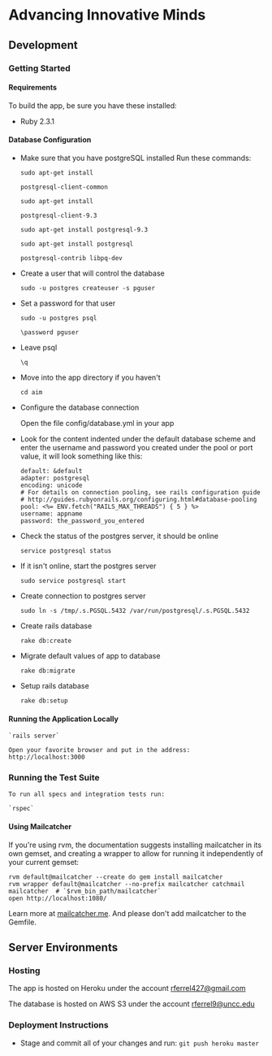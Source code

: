 # Advancing Innovative Minds

## Development

### Getting Started

#### Requirements

To build the app, be sure you have these installed:

* Ruby 2.3.1

#### Database Configuration
* Make sure that you have postgreSQL installed
  Run these commands:

    `sudo apt-get install`

    `postgresql-client-common`

    `sudo apt-get install`

    `postgresql-client-9.3`

    `sudo apt-get install postgresql-9.3`

    `sudo apt-get install postgresql`

    `postgresql-contrib libpq-dev`

* Create a user that will control the database

    `sudo -u postgres createuser -s pguser`

* Set a password for that user

    `sudo -u postgres psql`

    `\password pguser`

* Leave psql

    `\q`

* Move into the app directory if you haven't

    `cd aim`

* Configure the database connection

    Open the file config/database.yml in your app

* Look for the content indented under the default database scheme and enter the username and password you created under the pool or port value, it will look something like this:

  ```
  default: &default
  adapter: postgresql
  encoding: unicode
  # For details on connection pooling, see rails configuration guide
  # http://guides.rubyonrails.org/configuring.html#database-pooling
  pool: <%= ENV.fetch("RAILS_MAX_THREADS") { 5 } %>
  username: appname
  password: the_password_you_entered
  ```

* Check the status of the postgres server, it should be online

  	`service postgresql status`

* If it isn't online, start the postgres server

  	`sudo service postgresql start`

* Create connection to postgres server

  	`sudo ln -s /tmp/.s.PGSQL.5432 /var/run/postgresql/.s.PGSQL.5432`

* Create rails database

  	`rake db:create`

* Migrate default values of app to database

  	`rake db:migrate`

* Setup rails database

  	`rake db:setup`

#### Running the Application Locally

    `rails server`

    Open your favorite browser and put in the address: http://localhost:3000


### Running the Test Suite

    To run all specs and integration tests run:

    `rspec`

#### Using Mailcatcher

If you're using rvm, the documentation suggests installing mailcatcher in its own gemset, and creating a wrapper to allow for running it independently of your current gemset:

  ```
  rvm default@mailcatcher --create do gem install mailcatcher
  rvm wrapper default@mailcatcher --no-prefix mailcatcher catchmail
  mailcatcher  # `$rvm_bin_path/mailcatcher`
  open http://localhost:1080/
  ```

Learn more at [mailcatcher.me](http://mailcatcher.me/). And please don't add mailcatcher to the Gemfile.

## Server Environments

### Hosting

The app is hosted on Heroku under the account rferrel427@gmail.com

The database is hosted on AWS S3 under the account rferrel9@uncc.edu

### Deployment Instructions

* Stage and commit all of your changes and run:
    `git push heroku master`

